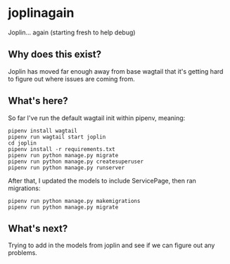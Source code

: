 # joplinagain
Joplin... again (starting fresh to help debug)


## Why does this exist?
Joplin has moved far enough away from base wagtail that it's getting hard to figure out where issues are coming from.

## What's here?
So far I've run the default wagtail init within pipenv, meaning:
```
pipenv install wagtail
pipenv run wagtail start joplin
cd joplin
pipenv install -r requirements.txt
pipenv run python manage.py migrate 
pipenv run python manage.py createsuperuser
pipenv run python manage.py runserver
```

After that, I updated the models to include ServicePage, then ran migrations:
```
pipenv run python manage.py makemigrations
pipenv run python manage.py migrate
```

## What's next?
Trying to add in the models from joplin and see if we can figure out any problems.
